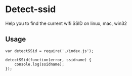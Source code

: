 # Detect-ssid

Help you to find the current wifi SSID on linux, mac, win32


## Usage

````
var detectSSid = require('./index.js');

detectSSid(function(error, ssidname) {
    console.log(ssidname);
});
````
